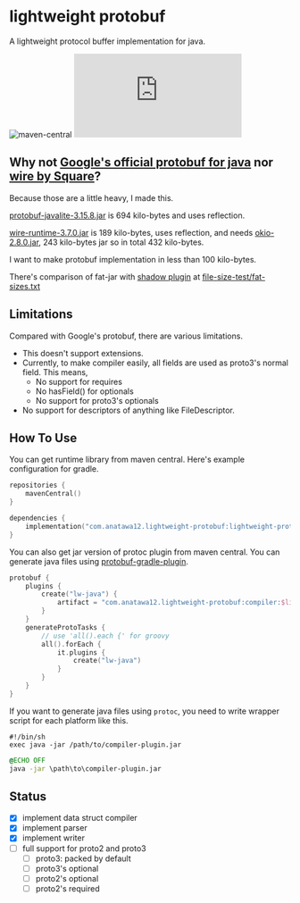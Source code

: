 lightweight protobuf
=====

A lightweight protocol buffer implementation for java.

![maven-central](https://shields.io/maven-central/v/com.anatawa12.lightweight-protobuf/lightweight-protobuf)
[![a12 maintenance: Active](https://anatawa12.com/short.php?q=a12-active-svg)](https://anatawa12.com/short.php?q=a12-active-doc)

## Why not [Google's official protobuf for java][google-protobuf] nor [wire by Square][square-wire]?

Because those are a little heavy, I made this.

[protobuf-javalite-3.15.8.jar] is 694 kilo-bytes and uses reflection.

[wire-runtime-3.7.0.jar] is 189 kilo-bytes, uses reflection, and needs
[okio-2.8.0.jar], 243 kilo-bytes jar so in total 432 kilo-bytes.

I want to make protobuf implementation in less than 100 kilo-bytes.

There's comparison of fat-jar with [shadow plugin] at [file-size-test/fat-sizes.txt](file-size-test/fat-sizes.txt)

## Limitations

Compared with Google's protobuf, there are various limitations.

- This doesn't support extensions.
- Currently, to make compiler easily, all fields are used as proto3's normal field. This means,
  - No support for requires
  - No hasField() for optionals
  - No support for proto3's optionals
- No support for descriptors of anything like FileDescriptor.

## How To Use

You can get runtime library from maven central. Here's example configuration for gradle.

```kotlin
repositories {
    mavenCentral()
}

dependencies {
    implementation("com.anatawa12.lightweight-protobuf:lightweight-protobuf:$lightWeightProtobufVersion")
}
```

You can also get jar version of protoc plugin from maven central. You can generate java files
using [protobuf-gradle-plugin].

```kotlin
protobuf {
    plugins {
        create("lw-java") {
            artifact = "com.anatawa12.lightweight-protobuf:compiler:$lightWeightProtobufVersion:all@jar"
        }
    }
    generateProtoTasks {
        // use 'all().each {' for groovy
        all().forEach {
            it.plugins {
                create("lw-java")
            }
        }
    }
}
```

If you want to generate java files using `protoc`, you need to write wrapper script for each platform like this.

```shell
#!/bin/sh
exec java -jar /path/to/compiler-plugin.jar
```
```bat
@ECHO OFF
java -jar \path\to\compiler-plugin.jar
```

## Status

- [x] implement data struct compiler
- [x] implement parser
- [x] implement writer
- [ ] full support for proto2 and proto3
  - [ ] proto3: packed by default
  - [ ] proto3's optional
  - [ ] proto2's optional
  - [ ] proto2's required

[google-protobuf]: https://github.com/protocolbuffers/protobuf/

[square-wire]: https://github.com/square/wire/

[protobuf-javalite-3.15.8.jar]: https://repo1.maven.org/maven2/com/google/protobuf/protobuf-javalite/3.15.8/protobuf-javalite-3.15.8.jar

[wire-runtime-3.7.0.jar]: https://repo1.maven.org/maven2/com/squareup/wire/wire-runtime/3.7.0/wire-runtime-3.7.0.jar

[okio-2.8.0.jar]: https://repo1.maven.org/maven2/com/squareup/okio/okio/2.8.0/okio-2.8.0.jar

[shadow plugin]: https://github.com/johnrengelman/shadow

[protobuf-gradle-plugin]: https://github.com/google/protobuf-gradle-plugin
